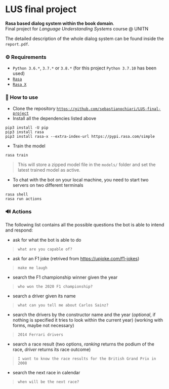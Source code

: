 # LUS final project
**Rasa based dialog system within the book domain**.  
Final project for *Language Understanding Systems* course @ UNITN

The detailed description of the whole dialog system can be found inside the `report.pdf`. 

### ⚙️ Requirements

- `Python 3.6.*`, `3.7.*` or `3.8.*` (for this project `Python 3.7.10` has been used)
- [`Rasa`](https://rasa.com/docs/rasa/installation)
- [`Rasa X`](https://rasa.com/docs/rasa-x/)

### 🔧 How to use

- Clone the repository [`https://github.com/sebastianochiari/LUS-final-project`](https://github.com/sebastianochiari/LUS-final-project)
- Install all the dependencies listed above  
```
pip3 install -U pip 
pip3 install rasa 
pip3 install rasa-x --extra-index-url https://pypi.rasa.com/simple
```
- Train the model  
```
rasa train
```
> This will store a zipped model file in the `models/` folder and set the latest trained model as active.
- To chat with the bot on your local machine, you need to start two servers on two different terminals
```
rasa shell
rasa run actions
```

### 🔊 Actions

The following list contains all the possible questions the bot is able to intend and respond:
- ask for what the bot is able to do
> `what are you capable of?`
- ask for an F1 joke (retrived from https://upjoke.com/f1-jokes)
> `make me laugh`
- search the F1 championship winner given the year 
> `who won the 2020 F1 championship?`
- search a driver given its name
> `what can you tell me about Carlos Sainz?`
- search the drivers by the constructor name and the year (*optional*, if nothing is specified it tries to look within the current year) (working with forms, maybe not necessary)  
> `2014 Ferrari drivers`
- search a race result (two options, *ranking* returns the podium of the race, *driver* returns its race outcome)
> `I want to know the race results for the British Grand Prix in 2008`
- search the next race in calendar
> `when will be the next race?`
